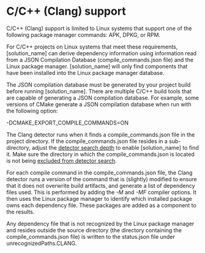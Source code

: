 # C/C++ (Clang) support

C/C++ (Clang) support is limited to Linux systems that support one of the following
package manager commands: APK, DPKG, or RPM.

For C/C++ projects on Linux systems that meet these requirements, [solution_name] can derive
dependency information using information read from a JSON Compilation Database
(compile_commands.json file) and the Linux package manager.
[solution_name] will only find components that have been installed into the Linux package manager database.

The JSON compilation database
must be generated by your project build before running [solution_name].
There are multiple C/C++ build tools that are capable of generating a JSON compilation database.
For example, some versions of CMake generate a JSON compilation database
when run with the following option:

-DCMAKE_EXPORT_COMPILE_COMMANDS=ON

The Clang detector runs when it finds a compile_commands.json file
in the project directory. If the compile_commands.json file resides in a sub-directory,
adjust the [detector search depth](../properties/configuration/paths.md#detector-search-depth)
to enable [solution_name] to find it.
Make sure the directory in which the compile_commands.json is located is not
being [excluded from detector search](../downloadingandrunning/includingexcluding/directories.md).

For each compile command in the compile_commands.json file, the Clang detector
runs a version of the command that is (slightly) modified to ensure that it does
not overwrite build artifacts, and generate a list of dependency files used.
This is performed by adding the *-M* and *-MF* compiler options.
It then uses the Linux package manager to identify which installed package owns each
dependency file. These packages are added as a component to the results.

Any dependency file that is not recognized by the Linux package manager
and resides outside the source directory (the directory containing the
compile_commands.json file) is written to the status.json file under
unrecognizedPaths.CLANG.

